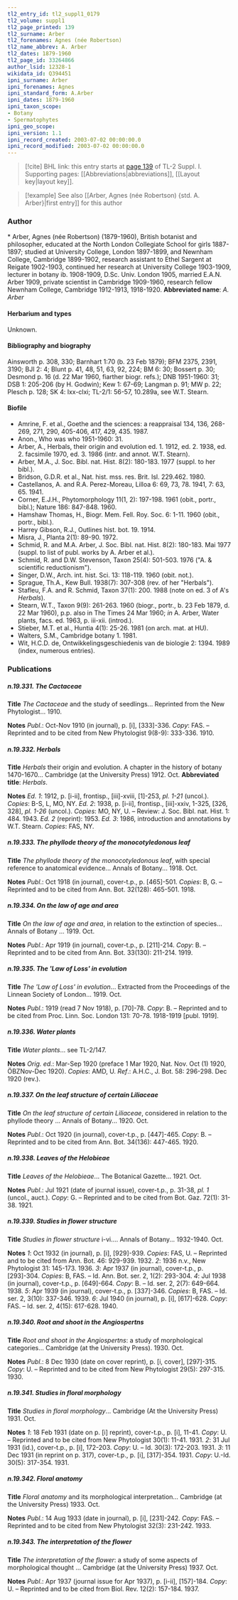 ```yaml
---
tl2_entry_id: tl2_suppl1_0179
tl2_volume: suppl1
tl2_page_printed: 139
tl2_surname: Arber
tl2_forenames: Agnes (née Robertson)
tl2_name_abbrev: A. Arber
tl2_dates: 1879-1960
tl2_page_id: 33264866
author_lsid: 12328-1
wikidata_id: Q394451
ipni_surname: Arber
ipni_forenames: Agnes
ipni_standard_form: A.Arber
ipni_dates: 1879-1960
ipni_taxon_scope: 
- Botany
- Spermatophytes
ipni_geo_scope: 
ipni_version: 1.1
ipni_record_created: 2003-07-02 00:00:00.0
ipni_record_modified: 2003-07-02 00:00:00.0
---
```



> [!cite] BHL link: this entry starts at [page 139](https://www.biodiversitylibrary.org/page/33264866) of TL-2 Suppl. I.
> Supporting pages: [[Abbreviations|abbreviations]], [[Layout key|layout key]].

> [!example] See also [[Arber, Agnes (née Robertson) {std. A. Arber}|first entry]] for this author

### Author

\* Arber, Agnes (née Robertson) (1879-1960), British botanist and philosopher, educated at the North London Collegiate School for girls 1887-1897; studied at University College, London 1897-1899, and Newnham College, Cambridge 1899-1902, research assistant to Ethel Sargent at Reigate 1902-1903, continued her research at University College 1903-1909, lecturer in botany ib. 1908-1909, D.Sc. Univ. London 1905, married E.A.N. Arber 1909, private scientist in Cambridge 1909-1960, research fellow Newnham College, Cambridge 1912-1913, 1918-1920. 
**Abbreviated name**: *A. Arber*

#### Herbarium and types

Unknown.

#### Bibliography and biography

Ainsworth p. 308, 330; Barnhart 1:70 (b. 23 Feb 1879); BFM 2375, 2391, 3190; BJI 2: 4; Blunt p. 41, 48, 51, 63, 92, 224; BM 6: 30; Bossert p. 30; Desmond p. 16 (d. 22 Mar 1960, fiarther biogr. refs.); DNB 1951-1960: 31; DSB 1: 205-206 (by H. Godwin); Kew 1: 67-69; Langman p. 91; MW p. 22; Plesch p. 128; SK 4: lxx-clxi; TL-2/1: 56-57, 10.289a, see W.T. Stearn.

#### Biofile

- Amrine, F. et al., Goethe and the sciences: a reappraisal 134, 136, 268-269, 271, 290, 405-406, 417, 429, 435. 1987.
- Anon., Who was who 1951-1960: 31.
- Arber, A., Herbals, their origin and evolution ed. 1. 1912, ed. 2. 1938, ed. 2. facsimile 1970, ed. 3. 1986 (intr. and annot. W.T. Stearn).
- Arber, M.A., J. Soc. Bibl. nat. Hist. 8(2): 180-183. 1977 (suppl. to her bibl.).
- Bridson, G.D.R. et al., Nat. hist. mss. res. Brit. Isl. 229.462. 1980.
- Castellanos, A. and R.A. Perez-Moreau, Lilloa 6: 69, 73, 78. 1941, 7: 63, 65. 1941.
- Corner, E.J.H., Phytomorphology 11(1, 2): 197-198. 1961 (obit., portr., bibl.); Nature 186: 847-848. 1960.
- Hamshaw Thomas, H., Biogr. Mem. Fell. Roy. Soc. 6: 1-11. 1960 (obit., portr., bibl.).
- Harrey Gibson, R.J., Outlines hist. bot. 19. 1914.
- Misra, J., Planta 2(1): 89-90. 1972.
- Schmid, R. and M.A. Arber, J. Soc. Bibl. nat. Hist. 8(2): 180-183. Mai 1977 (suppl. to list of publ. works by A. Arber et al.).
- Schmid, R. and D.W. Stevenson, Taxon 25(4): 501-503. 1976 ("A. & scientific reductionism").
- Singer, D.W., Arch. int. hist. Sci. 13: 118-119. 1960 (obit. not.).
- Sprague, Th.A., Kew Bull. 1938(7): 307-308 (rev. of her "Herbals").
- Stafleu, F.A. and R. Schmid, Taxon 37(1): 200. 1988 (note on ed. 3 of A's *Herbals*).
- Stearn, W.T., Taxon 9(9): 261-263. 1960 (biogr., portr., b. 23 Feb 1879, d. 22 Mar 1960), p.p. also in The Times 24 Mar 1960; *in* A. Arber, Water plants, facs. ed. 1963, p. iii-xii. (introd.).
- Stieber, M.T. et al., Huntia 4(1): 25-26. 1981 (on arch. mat. at HU).
- Walters, S.M., Cambridge botany 1. 1981.
- Wit, H.C.D. de, Ontwikkelingsgeschiedenis van de biologie 2: 1394. 1989 (index, numerous entries).

### Publications

##### n.19.331. The Cactaceae

**Title**
*The Cactaceae* and the study of seedlings... Reprinted from the New Phytologist... 1910.

**Notes**
*Publ*.: Oct-Nov 1910 (in journal), p. \[i\], \[333\]-336. *Copy*: FAS. – Reprinted and to be cited from New Phytologist 9(8-9): 333-336. 1910.

##### n.19.332. Herbals

**Title**
*Herbals* their origin and evolution. A chapter in the history of botany 1470-1670... Cambridge (at the University Press) 1912. Oct.
**Abbreviated title**: *Herbals*.

**Notes**
*Ed. 1*: 1912, p. \[i-ii\], frontisp., \[iii\]-xviii, \[1\]-253, *pl. 1-21* (uncol.). *Copies*: B-S, L, MO, NY.
*Ed. 2*: 1938, p. \[i-ii\], frontisp., \[iii\]-xxiv, 1-325, \[326, 328\], *pl. 1-26* (uncol.). *Copies*: MO, NY, U. – Review: J. Soc. Bibl. nat. Hist. 1: 484. 1943.
*Ed. 2* (reprint): 1953.
*Ed. 3*: 1986, introduction and annotations by W.T. Stearn. *Copies*: FAS, NY.

##### n.19.333. The phyllode theory of the monocotyledonous leaf

**Title**
*The phyllode theory of the monocotyledonous leaf*, with special reference to anatomical evidence... Annals of Botany... 1918. Oct.

**Notes**
*Publ*.: Oct 1918 (in journal), cover-t.p., p. \[465\]-501. *Copies*: B, G. – Reprinted and to be cited from Ann. Bot. 32(128): 465-501. 1918.

##### n.19.334. On the law of age and area

**Title**
*On the law of age and area*, in relation to the extinction of species... Annals of Botany ... 1919. Oct.

**Notes**
*Publ*.: Apr 1919 (in journal), cover-t.p., p. \[211\]-214. *Copy*: B. – Reprinted and to be cited from Ann. Bot. 33(130): 211-214. 1919.

##### n.19.335. The 'Law of Loss' in evolution

**Title**
*The 'Law of Loss' in evolution*... Extracted from the Proceedings of the Linnean Society of London... 1919. Oct.

**Notes**
*Publ*.: 1919 (read 7 Nov 1918), p. \[70\]-78. *Copy*: B. – Reprinted and to be cited from Proc. Linn. Soc. London 131: 70-78. 1918-1919 \[publ. 1919\].

##### n.19.336. Water plants

**Title**
*Water plants*... see TL-2/147.

**Notes**
*Orig. ed.*: Mar-Sep 1920 (preface 1 Mar 1920, Nat. Nov. Oct (1) 1920, ÖBZNov-Dec 1920).
*Copies*: AMD, U.
*Ref*.: A.H.C., J. Bot. 58: 296-298. Dec 1920 (rev.).

##### n.19.337. On the leaf structure of certain Liliaceae

**Title**
*On the leaf structure of certain Liliaceae*, considered in relation to the phyllode theory ... Annals of Botany... 1920. Oct.

**Notes**
*Publ*.: Oct 1920 (in journal), cover-t.p., p. \[447\]-465. *Copy*: B. – Reprinted and to be cited from Ann. Bot. 34(136): 447-465. 1920.

##### n.19.338. Leaves of the Helobieae

**Title**
*Leaves of the Helobieae*... The Botanical Gazette... 1921. Oct.

**Notes**
*Publ*.: Jul 1921 (date of journal issue), cover-t.p., p. 31-38, *pl. 1* (uncol., auct.). *Copy*: G. – Reprinted and to be cited from Bot. Gaz. 72(1): 31-38. 1921.

##### n.19.339. Studies in flower structure

**Title**
*Studies in flower structure* i-vi.... Annals of Botany... 1932-1940. Oct.

**Notes**
*1*: Oct 1932 (in journal), p. \[i\], \[929\]-939. *Copies*: FAS, U. – Reprinted and to be cited from Ann. Bot. 46: 929-939. 1932.
*2*: 1936 n.v., New Phytologist 31: 145-173. 1936.
*3*: Apr 1937 (in journal), cover-t.p., p. \[293\]-304. *Copies*: B, FAS. – Id. Ann. Bot. ser. 2, 1(2): 293-304.
*4*: Jul 1938 (in journal), cover-t.p., p. \[649\]-664. *Copy*: B. – Id. ser. 2, 2(7): 649-664. 1938.
*5*: Apr 1939 (in journal), cover-t.p., p. \[337\]-346. *Copies*: B, FAS. – Id. ser. 2, 3(10): 337-346. 1939.
*6*: Jul 1940 (in journal), p. \[i\], \[617\]-628. *Copy*: FAS. – Id. ser. 2, 4(15): 617-628. 1940.

##### n.19.340. Root and shoot in the Angiospertns

**Title**
*Root and shoot in the Angiospertns*: a study of morphological categories... Cambridge (at the University Press). 1930. Oct.

**Notes**
*Publ*.: 8 Dec 1930 (date on cover reprint), p. \[i, cover\], \[297\]-315. *Copy*: U. – Reprinted and to be cited from New Phytologist 29(5): 297-315. 1930.

##### n.19.341. Studies in floral morphology

**Title**
*Studies in floral morphology*... Cambridge (At the University Press) 1931. Oct.

**Notes**
*1*: 18 Feb 1931 (date on p. \[i\] reprint), cover-t.p., p. \[i\], 11-41. *Copy*: U. – Reprinted and to be cited from New Phytologist 30(1): 11-41. 1931.
*2*: 31 Jul 1931 (id.), cover-t.p., p. \[i\], 172-203. *Copy*: U. – Id. 30(3): 172-203. 1931.
*3*: 11 Dec 1931 (in reprint on p. 317), cover-t.p., p. \[i\], \[317\]-354. 1931. *Copy*: U.-Id. 30(5): 317-354. 1931.

##### n.19.342. Floral anatomy

**Title**
*Floral anatomy* and its morphological interpretation... Cambridge (at the University Press) 1933. Oct.

**Notes**
*Publ*.: 14 Aug 1933 (date in journal), p. \[i\], \[231\]-242. *Copy*: FAS. – Reprinted and to be cited from New Phytologist 32(3): 231-242. 1933.

##### n.19.343. The interpretation of the flower

**Title**
*The interpretation of the flower*: a study of some aspects of morphological thought ... Cambridge (at the University Press) 1937. Oct.

**Notes**
*Publ*.: Apr 1937 (journal issue for Apr 1937), p. \[i-ii\], \[157\]-184. *Copy*: U. – Reprinted and to be cited from Biol. Rev. 12(2): 157-184. 1937.


